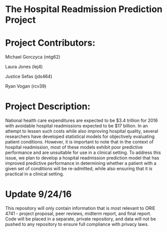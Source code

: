 # The Hospital Readmission Prediction Project

# Project Contributors:

Michael Gorczyca (mtg62) 

Laura Jones (lej4)

Justice Sefas (jds464)

Ryan Vogan (rcv39)
 
# Project Description:
 
National health care expenditures are expected to be $3.4 trillion for 2016 with avoidable hospital readmissions expected to be $17 billion. In an attempt to lessen such costs while also improving hospital quality, several researchers have developed statistical models for objectively evaluating patient conditions. However, it is important to note that in the context of hospital readmission, most of these models exhibit poor predictive performance and are unsuitable for use in a clinical setting. To address this issue, we plan to develop a hospital readmission prediction model that has improved predictive performance in determining whether a patient with a given set of conditions will be re-admitted, while also ensuring that it is practical in a clinical setting.

# Update 9/24/16

This repository will only contain information that is most relevant to ORIE 4741 - project proposal, peer reviews, midterm report, and final report. Code will be placed in a separate, private repository, and data will not be pushed to any repository to ensure full compliance with privacy laws.
